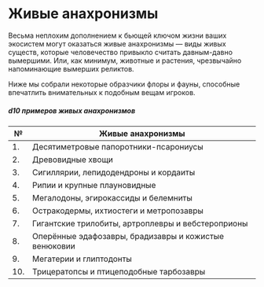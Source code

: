 # Живые анахронизмы
Весьма неплохим дополнением к бьющей ключом жизни ваших экосистем могут оказаться живые анахронизмы — виды живых существ, которые человечество привыкло считать давным-давно вымершими. Или, как минимум, животные и растения, чрезвычайно напоминающие вымерших реликтов.

Ниже мы собрали некоторые образчики флоры и фауны, способные впечатлить внимательных к подобным вещам игроков.

##### d10 примеров живых анахронизмов
|№|Живые анахронизмы|
| ------------ | ------------ |
|1.|Десятиметровые папоротники-псарониусы|
|2.|Древовидные хвощи|
|3.|Сигиллярии, лепидодендроны и кордаиты|
|4.|Рипии и крупные плауновидные|
|5.|Мегалодоны, эгирокассиды и белемниты|
|6.|Остракодермы, ихтиостеги и метропозавры|
|7.|Гигантские трилобиты, артроплевры и вебстероприоны|
|8.|Оперённые эдафозавры, брадизавры и кожистые венюковии|
|9.|Мегатерии и глиптодонты|
|10.|Трицератопсы и птицеподобные тарбозавры|
